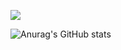 <a href="www.linkedin.com/in/su-yeon-koo-7222292b4" target="_blank"><img src="https://img.shields.io/badge/LinkedIn-0A66C2?style=for-the-badge&logo=LinkedIn&logoColor=FFFF"/></a>


![Anurag's GitHub stats](https://github-readme-stats.vercel.app/api?username=KooSuYeon&show_icons=true&theme=radical)
